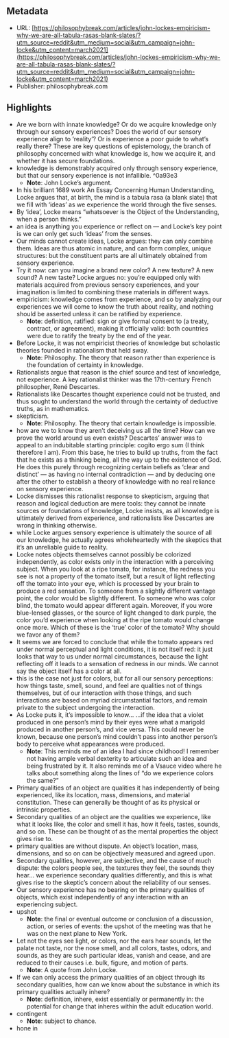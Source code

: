## Metadata
* URL: [https://philosophybreak.com/articles/john-lockes-empiricism-why-we-are-all-tabula-rasas-blank-slates/?utm_source=reddit&utm_medium=social&utm_campaign=john-locke&utm_content=march2021](https://philosophybreak.com/articles/john-lockes-empiricism-why-we-are-all-tabula-rasas-blank-slates/?utm_source=reddit&utm_medium=social&utm_campaign=john-locke&utm_content=march2021)
* Publisher: philosophybreak.com
## Highlights
* Are we born with innate knowledge? Or do we acquire knowledge only through our sensory experiences? Does the world of our sensory experience align to ‘reality’? Or is experience a poor guide to what’s really there? These are key questions of epistemology, the branch of philosophy concerned with what knowledge is, how we acquire it, and whether it has secure foundations.
* knowledge is demonstrably acquired only through sensory experience, but that our sensory experience is not infallible. ^0a93e3
  * **Note**: John Locke’s argument.
* In his brilliant 1689 work An Essay Concerning Human Understanding, Locke argues that, at birth, the mind is a tabula rasa (a blank slate) that we fill with ‘ideas’ as we experience the world through the five senses.
* By ‘idea’, Locke means “whatsoever is the Object of the Understanding, when a person thinks.”
* an idea is anything you experience or reflect on — and Locke’s key point is we can only get such ‘ideas’ from the senses.
* Our minds cannot create ideas, Locke argues: they can only combine them. Ideas are thus atomic in nature, and can form complex, unique structures: but the constituent parts are all ultimately obtained from sensory experience.
* Try it now: can you imagine a brand new color? A new texture? A new sound? A new taste? Locke argues no: you’re equipped only with materials acquired from previous sensory experiences, and your imagination is limited to combining these materials in different ways.
* empiricism: knowledge comes from experience, and so by analyzing our experiences we will come to know the truth about reality, and nothing should be asserted unless it can be ratified by experience.
  * **Note**: definition, ratified: sign or give formal consent to (a treaty, contract, or agreement), making it officially valid: both countries were due to ratify the treaty by the end of the year.
* Before Locke, it was not empiricist theories of knowledge but scholastic theories founded in rationalism that held sway.
  * **Note**: Philosophy. The theory that reason rather than experience is the foundation of certainty in knowledge.
* Rationalists argue that reason is the chief source and test of knowledge, not experience. A key rationalist thinker was the 17th-century French philosopher, René Descartes.
* Rationalists like Descartes thought experience could not be trusted, and thus sought to understand the world through the certainty of deductive truths, as in mathematics.
* skepticism.
  * **Note**: Philosophy. The theory that certain knowledge is impossible.
* how are we to know they aren’t deceiving us all the time? How can we prove the world around us even exists? Descartes’ answer was to appeal to an indubitable starting principle: cogito ergo sum (I think therefore I am). From this base, he tries to build up truths, from the fact that he exists as a thinking being, all the way up to the existence of God. He does this purely through recognizing certain beliefs as ‘clear and distinct’ — as having no internal contradiction — and by deducing one after the other to establish a theory of knowledge with no real reliance on sensory experience.
* Locke dismisses this rationalist response to skepticism, arguing that reason and logical deduction are mere tools: they cannot be innate sources or foundations of knowledge, Locke insists, as all knowledge is ultimately derived from experience, and rationalists like Descartes are wrong in thinking otherwise.
* while Locke argues sensory experience is ultimately the source of all our knowledge, he actually agrees wholeheartedly with the skeptics that it’s an unreliable guide to reality.
* Locke notes objects themselves cannot possibly be colorized independently, as color exists only in the interaction with a perceiving subject. When you look at a ripe tomato, for instance, the redness you see is not a property of the tomato itself, but a result of light reflecting off the tomato into your eye, which is processed by your brain to produce a red sensation. To someone from a slightly different vantage point, the color would be slightly different. To someone who was color blind, the tomato would appear different again. Moreover, if you wore blue-lensed glasses, or the source of light changed to dark purple, the color you’d experience when looking at the ripe tomato would change once more. Which of these is the ‘true’ color of the tomato? Why should we favor any of them?
* It seems we are forced to conclude that while the tomato appears red under normal perceptual and light conditions, it is not itself red: it just looks that way to us under normal circumstances, because the light reflecting off it leads to a sensation of redness in our minds. We cannot say the object itself has a color at all.
* this is the case not just for colors, but for all our sensory perceptions: how things taste, smell, sound, and feel are qualities not of things themselves, but of our interaction with those things, and such interactions are based on myriad circumstantial factors, and remain private to the subject undergoing the interaction.
* As Locke puts it, it’s impossible to know... ...if the idea that a violet produced in one person’s mind by their eyes were what a marigold produced in another person’s, and vice versa. This could never be known, because one person’s mind couldn’t pass into another person’s body to perceive what appearances were produced.
  * **Note**: This reminds me of an idea I had since childhood! I remember not having ample verbal dexterity to articulate such an idea and being frustrated by it. It also reminds me of a Vsauce video where he talks about something along the lines of “do we experience colors the same?”
* Primary qualities of an object are qualities it has independently of being experienced, like its location, mass, dimensions, and material constitution. These can generally be thought of as its physical or intrinsic properties.
* Secondary qualities of an object are the qualities we experience, like what it looks like, the color and smell it has, how it feels, tastes, sounds, and so on. These can be thought of as the mental properties the object gives rise to.
* primary qualities are without dispute. An object’s location, mass, dimensions, and so on can be objectively measured and agreed upon.
* Secondary qualities, however, are subjective, and the cause of much dispute: the colors people see, the textures they feel, the sounds they hear… we experience secondary qualities differently, and this is what gives rise to the skeptic’s concern about the reliability of our senses.
* Our sensory experience has no bearing on the primary qualities of objects, which exist independently of any interaction with an experiencing subject.
* upshot
  * **Note**: the final or eventual outcome or conclusion of a discussion, action, or series of events: the upshot of the meeting was that he was on the next plane to New York.
* Let not the eyes see light, or colors, nor the ears hear sounds, let the palate not taste, nor the nose smell, and all colors, tastes, odors, and sounds, as they are such particular ideas, vanish and cease, and are reduced to their causes i.e. bulk, figure, and motion of parts.
  * **Note**: A quote from John Locke.
* If we can only access the primary qualities of an object through its secondary qualities, how can we know about the substance in which its primary qualities actually inhere?
  * **Note**: definition, inhere, exist essentially or permanently in: the potential for change that inheres within the adult education world.
* contingent
  * **Note**: subject to chance.
* hone in
